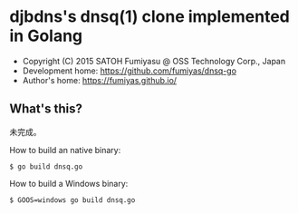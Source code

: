 djbdns's dnsq(1) clone implemented in Golang
======================================================================

  * Copyright (C) 2015 SATOH Fumiyasu @ OSS Technology Corp., Japan
  * Development home: <https://github.com/fumiyas/dnsq-go>
  * Author's home: <https://fumiyas.github.io/>

What's this?
----------------------------------------------------------------------

未完成。

How to build an native binary:

```console
$ go build dnsq.go
```

How to build a Windows binary:

```console
$ GOOS=windows go build dnsq.go
```

